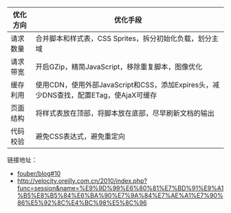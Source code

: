 | 优化方向 | 优化手段                                                     |
| -------- | ------------------------------------------------------------ |
| 请求数量 | 合并脚本和样式表，CSS Sprites，拆分初始化负载，划分主域      |
| 请求带宽 | 开启GZip，精简JavaScript，移除重复脚本，图像优化             |
| 缓存利用 | 使用CDN，使用外部JavaScript和CSS，添加Expires头，减少DNS查找，配置ETag，使AjaX可缓存 |
| 页面结构 | 将样式表放在顶部，将脚本放在底部，尽早刷新文档的输出         |
| 代码校验 | 避免CSS表达式，避免重定向                                    |

链接地址：

- [fouber/blog#10](https://github.com/fouber/blog/issues/10)
- <http://velocity.oreilly.com.cn/2010/index.php?func=session&name=%E9%9D%99%E6%80%81%E7%BD%91%E9%A1%B5%E8%B5%84%E6%BA%90%E7%9A%84%E7%AE%A1%E7%90%86%E5%92%8C%E4%BC%98%E5%8C%96>

